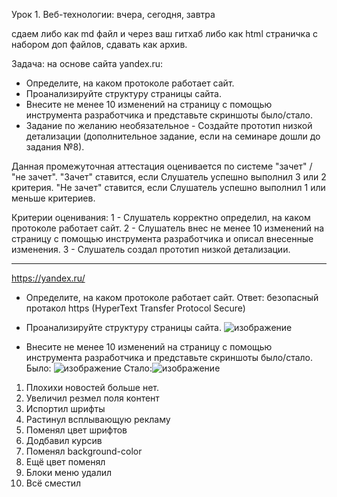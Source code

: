 Урок 1. Веб-технологии: вчера, сегодня, завтра

сдаем либо как md файл и через ваш гитхаб
либо как html страничка с набором доп файлов, сдавать как архив.

Задача: на основе сайта yandex.ru:
- Определите, на каком протоколе работает сайт.
- Проанализируйте структуру страницы сайта.
- Внесите не менее 10 изменений на страницу с помощью инструмента разработчика и представьте скриншоты было/стало.
- Задание по желанию необязательное - Создайте прототип низкой детализации (дополнительное задание, если на семинаре дошли до задания №8).

Данная промежуточная аттестация оценивается по системе "зачет" / "не зачет".
"Зачет" ставится, если Слушатель успешно выполнил 3 или 2 критерия.
"Не зачет" ставится, если Слушатель успешно выполнил 1 или меньше критериев.

Критерии оценивания:
1 - Слушатель корректно определил, на каком протоколе работает сайт.
2 - Слушатель внес не менее 10 изменений на страницу с помощью инструмента разработчика и описал внесенные изменения.
3 - Слушатель создал прототип низкой детализации.

---


<https://yandex.ru/>

- Определите, на каком протоколе работает сайт.
Ответ: безопасный протакол https (HyperText Transfer Protocol Secure)

- Проанализируйте структуру страницы сайта.
![изображение](https://github.com/vbaidalov/web_technologies/assets/121291805/ba436629-6a79-4985-9918-29970fac074e)



- Внесите не менее 10 изменений на страницу с помощью инструмента разработчика и представьте скриншоты было/стало.
Было: ![изображение](https://github.com/vbaidalov/web_technologies/assets/121291805/20a1d22d-f630-43b1-8793-1fb503f1ad64)
Стало:![изображение](https://github.com/vbaidalov/web_technologies/assets/121291805/a8c0870e-e587-4a77-b728-370e3475f46a)
1. Плохихи новостей больше нет.
2. Увеличил резмел поля контент
3. Испортил шрифты
4. Растинул всплывающую рекламу
5. Поменял цвет шрифтов
6. Додбавил курсив
7. Поменял background-color
8. Ещё цвет поменял
9. Блоки меню удалил
10. Всё сместил

